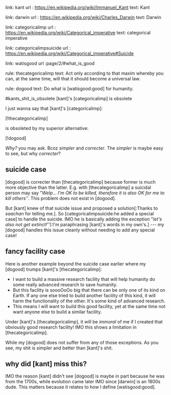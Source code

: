 link: kant
url : https://en.wikipedia.org/wiki/Immanuel_Kant
text: Kant

link: darwin
url : https://en.wikipedia.org/wiki/Charles_Darwin
text: Darwin

link: categoricalimp
url : https://en.wikipedia.org/wiki/Categorical_imperative
text: categorical imperative

link: categoricalimpsuicide
url : https://en.wikipedia.org/wiki/Categorical_imperative#Suicide

link: watisgood
url :page/2/#what_is_good

rule: thecategoricalimp
text: Act only according to that maxim whereby you can, at the same time,
      will that it should become a universal law.

rule: dogood
text: Do what is [watisgood:good] for humanity.

#kants_shit_is_obsolete [kant]'s [categoricalimp] is obsolete

I just wanna say that [kant]'s [categoricalimp]:

[!thecategoricalimp]

is obsoleted by my superior alternative:

[!dogood]

_Why?_ you may ask.  Bcoz _simpler_ and _correcter_.  The _simpler_ is maybe
easy to see, but why _correcter_?

## suicide case

[dogood] is correcter than [thecategoricalimp] because former is much more
objective than the latter.  E.g. with [thecategoricalimp] a suicidal person may
say "_Welp... I'm OK to be killed, therefore it is also OK for me to kill
others_''.  This problem does not exist in [dogood].

But [kant] knew of that suicide issue and proposed a solution[:Thanks to
_saachan_ for telling me.].  So [categoricalimpsuicide:he added a special case]
to handle the suicide.  IMO he is basically adding the exception "_let's also
not get extinct!_''[:I'm paraphrasing [kant]'s words in my own's.] --- my
[dogood] handles this issue cleanly without needing to add any special case!

## fancy facility case

Here is another example beyond the suicide case earlier where my [dogood]
trumps [kant]'s [thecategoricalimp]:

* I want to build a massive research facility that will help humanity do some
  really advanced research to save humanity.
* But this facility is soooOoOo big that there can be only one of its kind on
  Earth.  If any one else tried to build another facility of this kind, it will
  harm the functionality of the other.  It's some kind of advanced research.
* This means I will want to build this good facility, yet at the same time not
  want anyone else to build a similar facility.

Under [kant]'s [thecategoricalimp], it will be _immoral_ of me if I created
that obviously good research facility!  IMO this shows a limitation in
[thecategoricalimp].

While my [dogood] does not suffer from any of those exceptions.
As you see, my shit is simpler and better than [kant]'s shit.

## why did [kant] miss this?

IMO the reason [kant] didn't see [dogood] is maybe in part because he was from
the 1700s, while evolution came later IMO since [darwin] is an 1800s dude.
This matters because it relates to how I define [watisgood:good].
